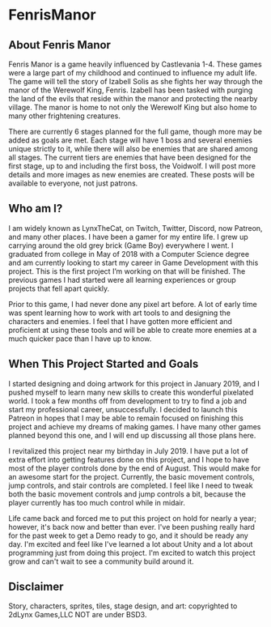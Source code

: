# FenrisManor
## About Fenris Manor

Fenris Manor is a game heavily influenced by Castlevania 1-4. These games were a large part of my childhood and continued to influence my adult life. The game will tell the story of Izabell Solis as she fights her way through the manor of the Werewolf King, Fenris. Izabell has been tasked with purging the land of the evils that reside within the manor and protecting the nearby village. The manor is home to not only the Werewolf King but also home to many other frightening creatures.

There are currently 6 stages planned for the full game, though more may be added as goals are met. Each stage will have 1 boss and several enemies unique strictly to it, while there will also be enemies that are shared among all stages. The current tiers are enemies that have been designed for the first stage, up to and including the first boss, the Voidwolf. I will post more details and more images as new enemies are created. These posts will be available to everyone, not just patrons.

## Who am I?

I am widely known as LynxTheCat, on Twitch, Twitter, Discord, now Patreon, and many other places. I have been a gamer for my entire life. I grew up carrying around the old grey brick (Game Boy) everywhere I went. I graduated from college in May of 2018 with a Computer Science degree and am currently looking to start my career in Game Development with this project. This is the first project I’m working on that will be finished. The previous games I had started were all learning experiences or group projects that fell apart quickly.

Prior to this game, I had never done any pixel art before. A lot of early time was spent learning how to work with art tools to and designing the characters and enemies. I feel that I have gotten more efficient and proficient at using these tools and will be able to create more enemies at a much quicker pace than I have up to know.

## When This Project Started and Goals

I started designing and doing artwork for this project in January 2019, and I pushed myself to learn many new skills to create this wonderful pixelated world. I took a few months off from development to try to find a job and start my professional career, unsuccessfully. I decided to launch this Patreon in hopes that I may be able to remain focused on finishing this project and achieve my dreams of making games. I have many other games planned beyond this one, and I will end up discussing all those plans here.

I revitalized this project near my birthday in July 2019. I have put a lot of extra effort into getting features done on this project, and I hope to have most of the player controls done by the end of August. This would make for an awesome start for the project. Currently, the basic movement controls, jump controls, and stair controls are completed. I feel like I need to tweak both the basic movement controls and jump controls a bit, because the player currently has too much control while in midair.

Life came back and forced me to put this project on hold for nearly a year; however, it's back now and better than ever. I've been pushing really hard for the past week to get a Demo ready to go, and it should be ready any day. I'm excited and feel like I've learned a lot about Unity and a lot about programming just from doing this project. I'm excited to watch this project grow and can't wait to see a community build around it.

## Disclaimer

Story, characters, sprites, tiles, stage design, and art: copyrighted to 2dLynx Games,LLC NOT are under BSD3.
